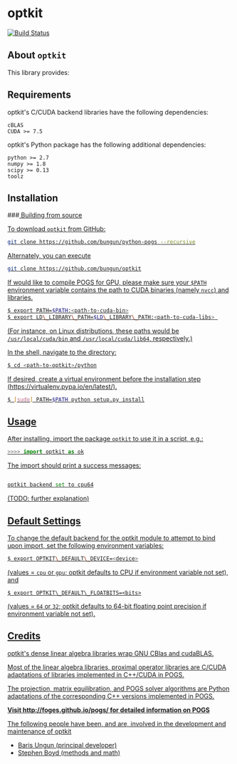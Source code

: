 # optkit

[![Build Status](https://travis-ci.org/bungun/optkit.svg?branch=master)](https://travis-ci.org/bungun/optkit)


## About `optkit`

This library provides:
<!-- + a unified Python interface for (standard) CPU and GPU BLAS dense linear algebra libraries -->
<!-- + a unified Python interface for (custom) CPU and GPU proximal operator libraries -->
<!-- + Python implementations of projection and matrix equilibration routines  -->
<!-- + a Python implementation of the ADMM solver POGS, based on Chris Fougner's convex optimization solver library (http:/github.com/foges/pogs). -->
	 
Requirements
------------
optkit's C/CUDA backend libraries have the following dependencies:

	cBLAS
	CUDA >= 7.5

optkit's Python package has the following additional dependencies:

	python >= 2.7
	numpy >= 1.8
	scipy >= 0.13
	toolz	


Installation
------------

###<u> Building from source

To download `optkit` from GitHub: 

```bash
git clone https://github.com/bungun/python-pogs --recursive
```

Alternately, you can execute
```bash
git clone https://github.com/bungun/optkit
```

If would like to compile POGS for GPU, please make sure your `$PATH` environment variable contains the path to CUDA binaries (namely `nvcc`) and libraries.


```bash
$ export PATH=$PATH:<path-to-cuda-bin>
$ export LD\_LIBRARY\_PATH=$LD\_LIBRARY\_PATH:<path-to-cuda-libs> 
```

(For instance, on Linux distributions, these paths would be `/usr/local/cuda/bin` and `/usr/local/cuda/lib64`, respectively.)


In the shell, navigate to the directory:

```bash
$ cd <path-to-optkit>/python
```

If desired, create a virtual environment before the installation step (https://virtualenv.pypa.io/en/latest/).

```bash
$ [sudo] PATH=$PATH python setup.py install
```


Usage
-----

After installing, import the package `optkit` to use it in a script, e.g.:

```python
>>>> import optkit as ok
```

The import should print a success messages:
```python

optkit backend set to cpu64
```

(TODO: further explanation)


Default Settings 
----------------

To change the default backend for the optkit module to attempt to bind upon 
import, set the following environment variables:

```bash
$ export OPTKIT\_DEFAULT\_DEVICE=<device>
```

(values = `cpu` or `gpu`; optkit defaults to CPU if environment variable 
not set), and 

```
$ export OPTKIT\_DEFAULT\_FLOATBITS=<bits>
```

(values = `64` or `32`; optkit defaults to 64-bit floating point precision if environment variable not set).


Credits
-------

optkit's dense linear algebra libraries wrap GNU CBlas and cudaBLAS.

Most of the linear algebra libraries, proximal operator libraries are C/CUDA adaptations of libraries implemented in C++/CUDA in POGS.

The projection, matrix equilibration, and POGS solver algorithms are Python adaptations of the corresponding C++ versions implemented in POGS.

**Visit http://foges.github.io/pogs/ for detailed information on POGS**

The following people have been, and are, involved in the development and maintenance of optkit
+ Baris Ungun (principal developer)
+ Stephen Boyd (methods and math)